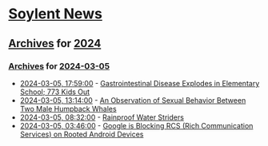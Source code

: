 # [Soylent News](../../../README.md)

## [Archives](../../index.md) for [2024](../index.md)

### [Archives](../../index.md) for [2024-03-05](index.md)

* [2024-03-05, 17:59:00](https://soylentnews.org/article.pl?sid=24/03/03/1439252&from=rss) - [Gastrointestinal Disease Explodes in Elementary School; 773 Kids Out](https://soylentnews.org/article.pl?sid=24/03/03/1439252&from=rss)
* [2024-03-05, 13:14:00](https://soylentnews.org/article.pl?sid=24/03/03/1436238&from=rss) - [An Observation of Sexual Behavior Between Two Male Humpback Whales](https://soylentnews.org/article.pl?sid=24/03/03/1436238&from=rss)
* [2024-03-05, 08:32:00](https://soylentnews.org/article.pl?sid=24/03/03/1425200&from=rss) - [Rainproof Water Striders](https://soylentnews.org/article.pl?sid=24/03/03/1425200&from=rss)
* [2024-03-05, 03:46:00](https://soylentnews.org/article.pl?sid=24/03/03/1419231&from=rss) - [Google is Blocking RCS (Rich Communication Services) on Rooted Android Devices](https://soylentnews.org/article.pl?sid=24/03/03/1419231&from=rss)
